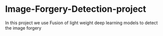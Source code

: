# Image-Forgery-Detection-project
In this project we use Fusion of light weight deep learning models to detect the image forgery

